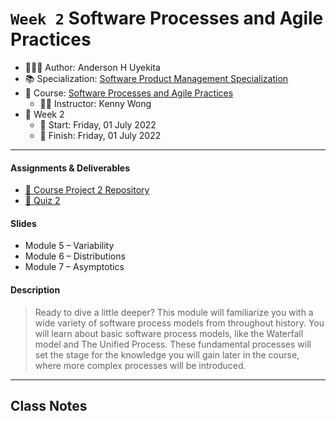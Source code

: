 `Week 2` Software Processes and Agile Practices
================

-   👨🏻‍💻 Author: Anderson H Uyekita
-   📚 Specialization:
    <a href="https://www.coursera.org/specializations/product-management"
    target="_blank" rel="noopener">Software Product Management
    Specialization</a>
-   📖 Course: <a
    href="https://www.coursera.org/learn/software-processes-and-agile-practices"
    target="_blank" rel="noopener">Software Processes and Agile
    Practices</a>
    -   🧑‍🏫 Instructor: Kenny Wong
-   📆 Week 2
    -   🚦 Start: Friday, 01 July 2022
    -   🏁 Finish: Friday, 01 July 2022

------------------------------------------------------------------------

#### Assignments & Deliverables

-   [🚀 Course Project 2
    Repository](https://github.com/AndersonUyekita/software-processes-and-agile-practices_course-project-2)
-   [📝 Quiz 2](./quiz-2_software-processes-and-agile-practices.md)

#### Slides

-   Module 5 – Variability
-   Module 6 – Distributions
-   Module 7 – Asymptotics

#### Description

> Ready to dive a little deeper? This module will familiarize you with a
> wide variety of software process models from throughout history. You
> will learn about basic software process models, like the Waterfall
> model and The Unified Process. These fundamental processes will set
> the stage for the knowledge you will gain later in the course, where
> more complex processes will be introduced.

------------------------------------------------------------------------

## Class Notes

